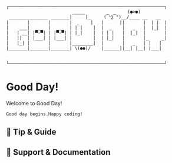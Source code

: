 ```
┌───────────────────────────────────────────────────────────┐   
                         _____                (●>●)          
 _______________ _______|     |_     (͡°͜ʖ͡°)__/____ __   __ 
|       |       |       |  _    |   |      ||       |  | |  |
|    ___|  ___  |  ___  | | |    |  |  _    |   _   |  |_|  |
|   | __| |▀-▀| | |▀-▀| | |_|    |  | | |   |  |_|  |       |
|   ||  | |___| | |___| |        |  | |_|   |       |_     _|
|   |_| |       |       |________|  |       |   _   | |   |  
|_______|_______|_______| \(●●)/    |______||__| |__| |___|  

                                   
└───────────────────────────────────────────────────────────┘
```

# Good Day!
Welcome to Good Day!

`Good day begins.Happy coding!`


## 🔧 Tip & Guide


## 💬 Support & Documentation
